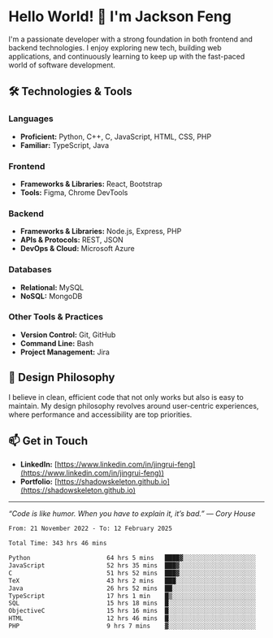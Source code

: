 # Hello World! 👋 I'm Jackson Feng

I'm a passionate developer with a strong foundation in both frontend and backend technologies. I enjoy exploring new tech, building web applications, and continuously learning to keep up with the fast-paced world of software development.

## 🛠 Technologies & Tools

### Languages
- **Proficient:** Python, C++, C, JavaScript, HTML, CSS, PHP
- **Familiar:** TypeScript, Java

### Frontend
- **Frameworks & Libraries:** React, Bootstrap
- **Tools:** Figma, Chrome DevTools

### Backend
- **Frameworks & Libraries:** Node.js, Express, PHP
- **APIs & Protocols:** REST, JSON
- **DevOps & Cloud:** Microsoft Azure

### Databases
- **Relational:** MySQL
- **NoSQL:** MongoDB

### Other Tools & Practices
- **Version Control:** Git, GitHub
- **Command Line:** Bash
- **Project Management:** Jira


## 🎨 Design Philosophy

I believe in clean, efficient code that not only works but also is easy to maintain. My design philosophy revolves around user-centric experiences, where performance and accessibility are top priorities.

## 📫 Get in Touch

- **LinkedIn:** [https://www.linkedin.com/in/jingrui-feng](https://www.linkedin.com/in/jingrui-feng))
- **Portfolio:** [https://shadowskeleton.github.io](https://shadowskeleton.github.io)

---

*“Code is like humor. When you have to explain it, it’s bad.” — Cory House*



<!--START_SECTION:waka-->

```txt
From: 21 November 2022 - To: 12 February 2025

Total Time: 343 hrs 46 mins

Python                     64 hrs 5 mins   ████▓░░░░░░░░░░░░░░░░░░░░   18.64 %
JavaScript                 52 hrs 35 mins  ███▓░░░░░░░░░░░░░░░░░░░░░   15.30 %
C                          51 hrs 52 mins  ███▓░░░░░░░░░░░░░░░░░░░░░   15.09 %
TeX                        43 hrs 2 mins   ███░░░░░░░░░░░░░░░░░░░░░░   12.52 %
Java                       26 hrs 52 mins  ██░░░░░░░░░░░░░░░░░░░░░░░   07.82 %
TypeScript                 17 hrs 1 min    █▒░░░░░░░░░░░░░░░░░░░░░░░   04.95 %
SQL                        15 hrs 18 mins  █░░░░░░░░░░░░░░░░░░░░░░░░   04.45 %
ObjectiveC                 15 hrs 16 mins  █░░░░░░░░░░░░░░░░░░░░░░░░   04.44 %
HTML                       12 hrs 46 mins  █░░░░░░░░░░░░░░░░░░░░░░░░   03.72 %
PHP                        9 hrs 7 mins    ▓░░░░░░░░░░░░░░░░░░░░░░░░   02.66 %
```

<!--END_SECTION:waka-->

